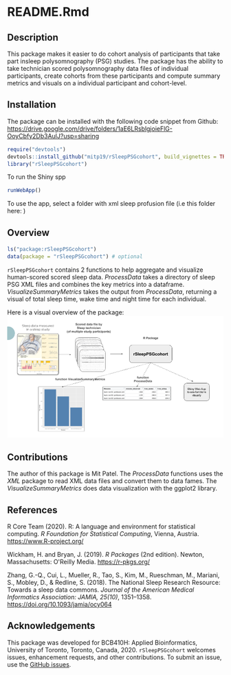 README.Rmd
================

## Description

This package makes it easier to do cohort analysis of participants that take part insleep polysomnography (PSG) studies. The package has the ability to take technician scored polysomnography data files of individual participants, create cohorts from these participants and compute summary metrics and visuals on a individual participant and cohort-level.

## Installation

The package can be installed with the following code snippet from Github: https://drive.google.com/drive/folders/1aE6LRsblgjoieFlG-OoyCbfy2Db3AulJ?usp=sharing

``` r
require("devtools")
devtools::install_github("mitp19/rSleepPSGcohort", build_vignettes = TRUE)
library("rSleepPSGcohort")
```

To run the Shiny spp

``` r
runWebApp()
```

To use the app, select a folder with xml sleep profusion file (i.e this folder here: )

## Overview

``` r
ls("package:rSleepPSGcohort")
data(package = "rSleepPSGcohort") # optional
```

`rSleepPSGcohort` contains 2 functions to help aggregate and visualize human-scored scored sleep data. *ProcessData* takes a directory of sleep PSG XML files and combines the key metrics into a dataframe. *VisualizeSummaryMetrics* takes the output from *ProcessData*, returning a visual of total sleep time, wake time and night time for each individual.

Here is a visual overview of the package: ![](./inst/extdata/flowchart.png)

## Contributions

The author of this package is Mit Patel. The *ProcessData* functions uses the *XML* package to read XML data files and convert them to data fames. The *VisualizeSummaryMetrics* does data visualization with the ggplot2 library.

## References

R Core Team (2020). R: A language and environment for statistical computing. *R Foundation for Statistical Computing*, Vienna, Austria. <https://www.R-project.org/>

Wickham, H. and Bryan, J. (2019). *R Packages* (2nd edition). Newton, Massachusetts: O'Reilly Media. <https://r-pkgs.org/>

Zhang, G.-Q., Cui, L., Mueller, R., Tao, S., Kim, M., Rueschman, M., Mariani, S., Mobley, D., & Redline, S. (2018). The National Sleep Research Resource: Towards a sleep data commons. *Journal of the American Medical Informatics Association: JAMIA, 25(10)*, 1351–1358. <https://doi.org/10.1093/jamia/ocy064>

## Acknowledgements

This package was developed for BCB410H: Applied Bioinformatics, University of Toronto, Toronto, Canada, 2020. `rSleepPSGcohort` welcomes issues, enhancement requests, and other contributions. To submit an issue, use the [GitHub issues](https://github.com/mitp19/rSleepPSGcohort/issues).
